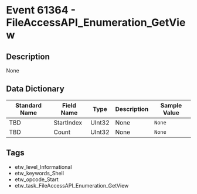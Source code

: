 # Event 61364 - FileAccessAPI_Enumeration_GetView

## Description
None

## Data Dictionary
|Standard Name|Field Name|Type|Description|Sample Value|
|---|---|---|---|---|
|TBD|StartIndex|UInt32|None|`None`|
|TBD|Count|UInt32|None|`None`|

## Tags
* etw_level_Informational
* etw_keywords_Shell
* etw_opcode_Start
* etw_task_FileAccessAPI_Enumeration_GetView
